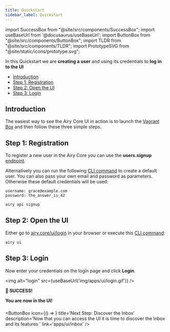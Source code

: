 ```yaml
---
title: Quickstart
sidebar_label: Quickstart
---
```


import SuccessBox from "@site/src/components/SuccessBox";
import useBaseUrl from '@docusaurus/useBaseUrl';
import ButtonBox from "@site/src/components/ButtonBox";
import TLDR from "@site/src/components/TLDR";
import PrototypeSVG from "@site/static/icons/prototype.svg";

<TLDR>

In this Quickstart we are **creating a user** and using its credentials to **log
in to the UI**

</TLDR>

- [Introduction](#introduction)
- [Step 1: Registration](#step-1-registration)
- [Step 2: Open the UI](#step-2-open-the-ui)
- [Step 3: Login](#step-3-login)

## Introduction

The easiest way to see the Airy Core UI in action is to launch the [Vagrant
Box](getting-started/installation/vagrant.md) and then follow these three simple
steps.

## Step 1: Registration

To register a new user in the Airy Core you can use the **users.signup**
[endpoint](api/endpoints/users.md#signup).

Alternatively you can run the
following [CLI command](cli/reference.md#api-signup) to create a default user.
You can also pass your own email and password as parameters. Otherwise these default
credentials will be used:

```
username: grace@example.com
password: the_answer_is_42
```

```bash
airy api signup
```

## Step 2: Open the UI

Either go to [airy.core/ui/login](http://airy.core/ui/login) in your browser or execute
this [CLI command](cli/reference.md#api-login):

```bash
airy ui
```

## Step 3: Login

Now enter your credentials on the login page and click **Login**.

<img alt="login" src={useBaseUrl('img/apps/ui/login.gif')} />

<SuccessBox>

:tada: **SUCCESS!**

**You are now in the UI!**

</SuccessBox>

###

<ButtonBox
icon={() => <PrototypeSVG />}
title='Next Step: Discover the Inbox'
description='Now that you can access the UI it is time to discover the Inbox and its features '
link='apps/ui/inbox'
/>
